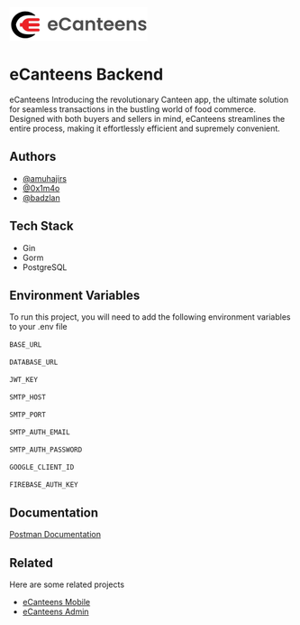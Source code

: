
![Logo](https://raw.githubusercontent.com/eCanteens/backend-ecanteens/main/public/assets/logo_long.png)


# eCanteens Backend

eCanteens Introducing the revolutionary Canteen app, the ultimate solution for seamless transactions in the bustling world of food commerce. Designed with both buyers and sellers in mind, eCanteens streamlines the entire process, making it effortlessly efficient and supremely convenient.


## Authors

- [@amuhajirs](https://www.github.com/amuhajirs)
- [@0x1m4o](https://github.com/0x1m4o)
- [@badzlan](https://github.com/badzlan)


## Tech Stack

- Gin
- Gorm
- PostgreSQL


## Environment Variables

To run this project, you will need to add the following environment variables to your .env file

`BASE_URL`

`DATABASE_URL`

`JWT_KEY`

`SMTP_HOST`

`SMTP_PORT`

`SMTP_AUTH_EMAIL`

`SMTP_AUTH_PASSWORD`

`GOOGLE_CLIENT_ID`

`FIREBASE_AUTH_KEY`


## Documentation

[Postman Documentation](https://documenter.getpostman.com/view/34881046/2sA3JNb1JV)


## Related

Here are some related projects

- [eCanteens Mobile](https://github.com/eCanteens/mobile-ecanteens)
- [eCanteens Admin](https://github.com/eCanteens/admin-ecanteens)

